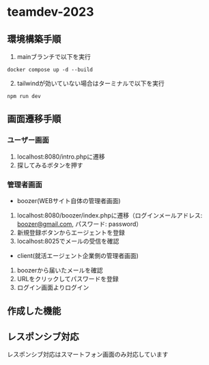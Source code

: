 # teamdev-2023
## 環境構築手順

  1. mainブランチで以下を実行
  ```
  docker compose up -d --build
  ```
  2. tailwindが効いていない場合はターミナルで以下を実行
  ```
  npm run dev
  ```

## 画面遷移手順
### ユーザー画面
1. localhost:8080/intro.phpに遷移
2. 探してみるボタンを押す

### 管理者画面
- boozer(WEBサイト自体の管理者画面)
1. localhost:8080/boozer/index.phpに遷移（ログインメールアドレス: boozer@gmail.com, パスワード: password）
2. 新規登録ボタンからエージェントを登録
3. localhost:8025でメールの受信を確認

- client(就活エージェント企業側の管理者画面)
1. boozerから届いたメールを確認
2. URLをクリックしてパスワードを登録
3. ログイン画面よりログイン

## 作成した機能

## レスポンシブ対応
レスポンシブ対応はスマートフォン画面のみ対応しています
